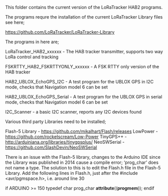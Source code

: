 This folder contains the current version of the LoRaTracker HAB2 programs.

The programs requre the installation of the current LoRaTracker Library files see here;

https://github.com/LoRaTracker/LoRaTracker-Library

The programs in here are;

LoRaTracker_HAB2_xxxxxx - The HAB tracker transmitter, supports two way LoRa control and tracking

FSKRTTY_HAB2_FSKRTTYONLY_xxxxxx - A FSK RTTY only version of the HAB tracker

HAB2_UBLOX_EchoGPS_I2C - A test program for the UBLOX GPS in I2C mode, checks that Navigation model 6 can be set

HAB2_UBLOX_EchoGPS_Serial - A test program for the UBLOX GPS in serial mode, checks that Navigation model 6 can be set

I2C_Scanner - a basic I2C scanner, reports any I2C devices found

Various third party Libraries need to be installed;

Flash-5 Library - https://github.com/mikalhart/Flash/releases
LowPower - https://github.com/rocketscream/Low-Power
TinyGPS++ - http://arduiniana.org/libraries/tinygpsplus/
NeoSWSerial  - https://github.com/SlashDevin/NeoSWSerial  

There is an issue with the Flash-5 library, changes to the Arduino IDE since the Library was published in 2014
cause a compile error; ‘prog_char’ does not name a type. The solution to this is to edit the Flash.h file in
the Flash-5 Library. Add the following lines in Flash.h, just after the #include <avr/pgmspace.h>, i.e. around line 30

if ARDUINO >= 150
typedef char prog_char __attribute__((__progmem__));
endif

